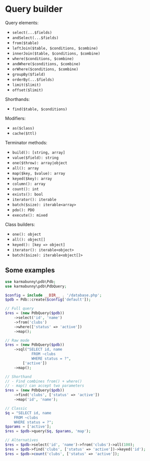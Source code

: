 
# Query builder


Query elements:

- `select(...$fields)`
- `andSelect(...$fields)`
- `from($table)`
- `leftJoin($table, $conditions, $combine)`
- `innerJoin($table, $conditions, $combine)`
- `where($conditions, $combine)`
- `andWhere($conditions, $combine)`
- `orWhere($conditions, $combine)`
- `groupBy($field)`
- `orderBy(...$fields)`
- `limit($limit)`
- `offset($limit)`

Shorthands:

- `find($table, $conditions)`

Modifiers:

- `as($class)`
- `cache($ttl)`

Terminator methods:

- `build(): [string, array]`
- `value($field): string`
- `one($throw): array|object`
- `all(): array`
- `map($key, $value): array`
- `keyed($key): array`
- `column(): array`
- `count(): int`
- `exists(): bool`
- `iterator(): iterable`
- `batch($size): iterable<array>`
- `pdo(): PDO`
- `execute(): mixed`

Class builders:

- `one(): object`
- `all(): object[]`
- `keyed(): [key => object]`
- `iterator(): iterable<object>`
- `batch($size): iterable<object[]>`


## Some examples

```php
use karmabunny\pdb\Pdb;
use karmabunny\pdb\PdbQuery;

$config = include __DIR__ . '/database.php';
$pdb = Pdb::create($config['default']);

// Full query
$res = (new PdbQuery($pdb))
    ->select('id', 'name')
    ->from('clubs')
    ->where(['status' => 'active'])
    ->map();

// Raw mode
$res = (new PdbQuery($pdb))
    ->sql("SELECT id, name
            FROM ~clubs
            WHERE status = ?",
        ['active'])
    ->map();

// Shorthand
// - Find combines from() + where()
// - map() can accept two parameters
$res = (new PdbQuery($pdb))
    ->find('clubs', ['status' => 'active'])
    ->map('id', 'name');

// Classic
$q = "SELECT id, name
    FROM ~clubs
    WHERE status = ?";
$params = ['active'];
$res = $pdb->query($q, $params, 'map');

// Alternatives
$res = $pdb->select('id', 'name')->from('clubs')->all(100);
$res = $pdb->find('clubs', ['status' => 'active'])->keyed('id');
$res = $pdb->count('clubs', ['status' => 'active']);

```
